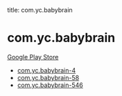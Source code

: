 title: com.yc.babybrain
# com.yc.babybrain


[Google Play Store](https://play.google.com/store/apps/details?id=com.yc.babybrain)


* [com.yc.babybrain-4](./com.yc.babybrain-4/)
* [com.yc.babybrain-58](./com.yc.babybrain-58/)
* [com.yc.babybrain-546](./com.yc.babybrain-546/)